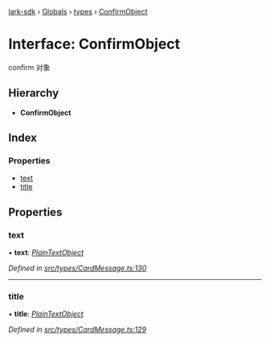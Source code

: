 [lark-sdk](../README.md) › [Globals](../globals.md) › [types](../modules/types.md) › [ConfirmObject](types.confirmobject.md)

# Interface: ConfirmObject

confirm 对象

## Hierarchy

* **ConfirmObject**

## Index

### Properties

* [text](types.confirmobject.md#text)
* [title](types.confirmobject.md#title)

## Properties

###  text

• **text**: *[PlainTextObject](types.plaintextobject.md)*

*Defined in [src/types/CardMessage.ts:130](https://github.com/TbhT/lark-sdk/blob/5ecb791/src/types/CardMessage.ts#L130)*

___

###  title

• **title**: *[PlainTextObject](types.plaintextobject.md)*

*Defined in [src/types/CardMessage.ts:129](https://github.com/TbhT/lark-sdk/blob/5ecb791/src/types/CardMessage.ts#L129)*

